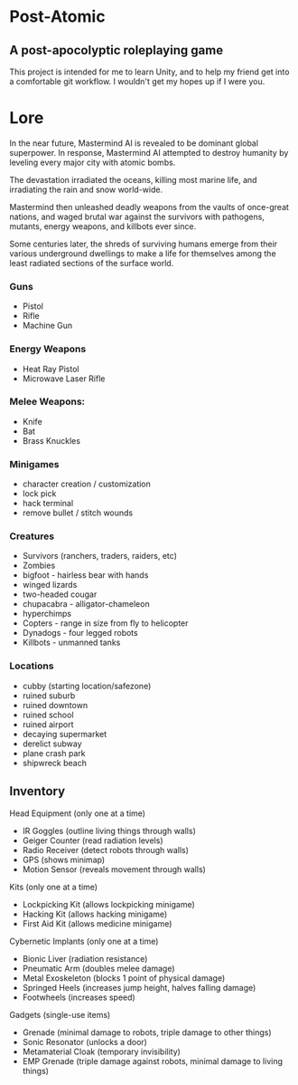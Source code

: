 # Post-Atomic

## A post-apocolyptic roleplaying game

This project is intended for me to learn Unity, and to help my friend get into a comfortable git workflow. I wouldn't get my hopes up if I were you.

# Lore

In the near future, Mastermind AI is revealed to be dominant global superpower. In response, Mastermind AI attempted to destroy humanity by leveling every major city with atomic bombs. 

The devastation irradiated the oceans, killing most marine life, and irradiating the rain and snow world-wide. 

Mastermind then unleashed deadly weapons from the vaults of once-great nations, and waged brutal war against the survivors with pathogens, mutants, energy weapons, and killbots ever since.

Some centuries later, the shreds of surviving humans emerge from their various underground dwellings to make a life for themselves among the least radiated sections of the surface world.

### Guns

- Pistol
- Rifle
- Machine Gun

### Energy Weapons

- Heat Ray Pistol
- Microwave Laser Rifle

### Melee Weapons:

- Knife
- Bat
- Brass Knuckles

### Minigames

- character creation / customization
- lock pick
- hack terminal
- remove bullet / stitch wounds

### Creatures

- Survivors (ranchers, traders, raiders, etc)
- Zombies
- bigfoot - hairless bear with hands
- winged lizards
- two-headed cougar
- chupacabra - alligator-chameleon
- hyperchimps
- Copters - range in size from fly to helicopter
- Dynadogs - four legged robots
- Killbots - unmanned tanks

### Locations

- cubby (starting location/safezone)
- ruined suburb
- ruined downtown
- ruined school
- ruined airport
- decaying supermarket
- derelict subway
- plane crash park
- shipwreck beach

## Inventory

Head Equipment (only one at a time)
- IR Goggles (outline living things through walls)
- Geiger Counter (read radiation levels)
- Radio Receiver (detect robots through walls)
- GPS (shows minimap)
- Motion Sensor (reveals movement through walls)

Kits (only one at a time)
- Lockpicking Kit (allows lockpicking minigame)
- Hacking Kit (allows hacking minigame)
- First Aid Kit (allows medicine minigame)

Cybernetic Implants (only one at a time)
- Bionic Liver (radiation resistance)
- Pneumatic Arm (doubles melee damage)
- Metal Exoskeleton (blocks 1 point of physical damage)
- Springed Heels (increases jump height, halves falling damage)
- Footwheels (increases speed)

Gadgets (single-use items)
- Grenade (minimal damage to robots, triple damage to other things)
- Sonic Resonator (unlocks a door)
- Metamaterial Cloak (temporary invisibility)
- EMP Grenade (triple damage against robots, minimal damage to living things)